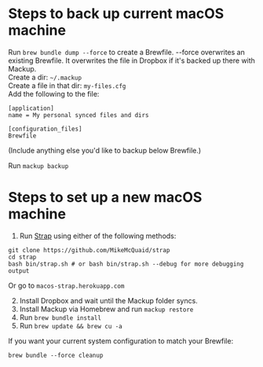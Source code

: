 # Steps to back up current macOS machine

Run `brew bundle dump --force` to create a Brewfile.
--force overwrites an existing Brewfile.
It overwrites the file in Dropbox if it's backed up there with Mackup.
<br>
Create a dir: `~/.mackup`
<br>
Create a file in that dir: `my-files.cfg`
<br>
Add the following to the file:
```
[application]
name = My personal synced files and dirs

[configuration_files]
Brewfile
```
(Include anything else you'd like to backup below Brewfile.)

Run `mackup backup`


# Steps to set up a new macOS machine

1) Run [Strap](https://macos-strap.herokuapp.com/) using either of the following methods:

```
git clone https://github.com/MikeMcQuaid/strap
cd strap
bash bin/strap.sh # or bash bin/strap.sh --debug for more debugging output
```

Or go to `macos-strap.herokuapp.com`

2) Install Dropbox and wait until the Mackup folder syncs.
3) Install Mackup via Homebrew and run `mackup restore`
4) Run `brew bundle install`
5) Run `brew update && brew cu -a`

If you want your current system configuration to match your Brewfile:

`brew bundle --force cleanup`

